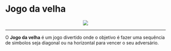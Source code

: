 # Jogo da velha

<div align="center">
<img src="https://github.com/user-attachments/assets/fec6289a-2d61-47e2-8922-049b8cff2333" />
</div>

--- 

O **Jogo da velha** é um jogo divertido onde o objetivo é fazer uma sequência de simbolos seja diagonal ou na horizontal para vencer o seu adversário.
